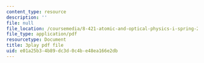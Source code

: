 ```yaml
---
content_type: resource
description: ''
file: null
file_location: /coursemedia/8-421-atomic-and-optical-physics-i-spring-2014/e01a25b34b89dc3d0c4be48ea166e2db_o3Oog9I25dA.pdf
file_type: application/pdf
resourcetype: Document
title: 3play pdf file
uid: e01a25b3-4b89-dc3d-0c4b-e48ea166e2db
---
```

